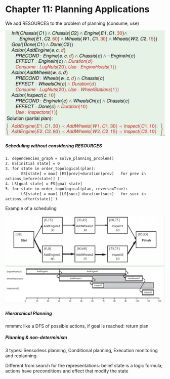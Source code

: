 # Chapter 11: Planning Applications

We add RESOURCES to the problem of planning (consume, use)

![plan](images/egplan.JPG)

##### Scheduling without considering RESOURCES

    1. dependencies_graph = solve_planning_problem()
    2. ES[initial state] = 0
    3. for state in order_topological(plan):
           ES[state] = max( [ES[prev]+duration(prev)   for prev in actions_before(state)] )
    4. LS[goal state] = ES[goal state]
    5. for state in order_topological(plan, reverse=True):
           LS[state] = max( [LS[succ]-duration(succ)   for succ in actions_after(state)] )

Example of a scheduling

![sched](images/egScheduling.JPG)

##### Hierarchical Planning

mmmm: like a DFS of possible actions, if goal is reached: return plan

##### Planning & non-determinism

3 types: Sensorless planning, Conditional planning, Execution monitoring and replanning

Different from search for the representations: belief state is a logic formula; actions have preconditions and effect that modify the state
